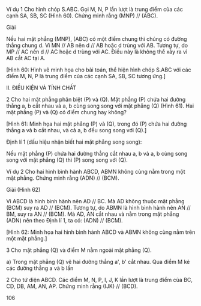 Ví dụ 1 Cho hình chóp S.ABC. Gọi M, N, P lần lượt là trung điểm của các cạnh SA, SB, SC (Hình 60). Chứng minh rằng (MNP) // (ABC).

Giải

Nếu hai mặt phẳng (MNP), (ABC) có một điểm chung thì chúng có đường thẳng chung d. Vì MN // AB nên d // AB hoặc d trùng với AB. Tương tự, do MP // AC nên d // AC hoặc d trùng với AC. Điều này là không thể xảy ra vì AB cắt AC tại A.

[Hình 60: Hình vẽ minh họa cho bài toán, thể hiện hình chóp S.ABC với các điểm M, N, P là trung điểm của các cạnh SA, SB, SC tương ứng.]

II. ĐIỀU KIỆN VÀ TÍNH CHẤT

2 Cho hai mặt phẳng phân biệt (P) và (Q). Mặt phẳng (P) chứa hai đường thẳng a, b cắt nhau và a, b cùng song song với mặt phẳng (Q) (Hình 61). Hai mặt phẳng (P) và (Q) có điểm chung hay không?

[Hình 61: Minh họa hai mặt phẳng (P) và (Q), trong đó (P) chứa hai đường thẳng a và b cắt nhau, và cả a, b đều song song với (Q).]

Định lí 1 (dấu hiệu nhận biết hai mặt phẳng song song):

Nếu mặt phẳng (P) chứa hai đường thẳng cắt nhau a, b và a, b cùng song song với mặt phẳng (Q) thì (P) song song với (Q).

Ví dụ 2 Cho hai hình bình hành ABCD, ABMN không cùng nằm trong một mặt phẳng. Chứng minh rằng (ADN) // (BCM).

Giải (Hình 62)

Vì ABCD là hình bình hành nên AD // BC. Mà AD không thuộc mặt phẳng (BCM) suy ra AD // (BCM). Tương tự, do ABMN là hình bình hành nên AN // BM, suy ra AN // (BCM). Mà AD, AN cắt nhau và nằm trong mặt phẳng (ADN) nên theo Định lí 1, ta có: (ADN) // (BCM).

[Hình 62: Minh họa hai hình bình hành ABCD và ABMN không cùng nằm trên một mặt phẳng.]

3 Cho mặt phẳng (Q) và điểm M nằm ngoài mặt phẳng (Q).

a) Trong mặt phẳng (Q) vẽ hai đường thẳng a', b' cắt nhau. Qua điểm M kẻ các đường thẳng a và b lần

2 Cho tứ diện ABCD. Các điểm M, N, P, I, J, K lần lượt là trung điểm của BC, CD, DB, AM, AN, AP. Chứng minh rằng (IJK) // (BCD).

106